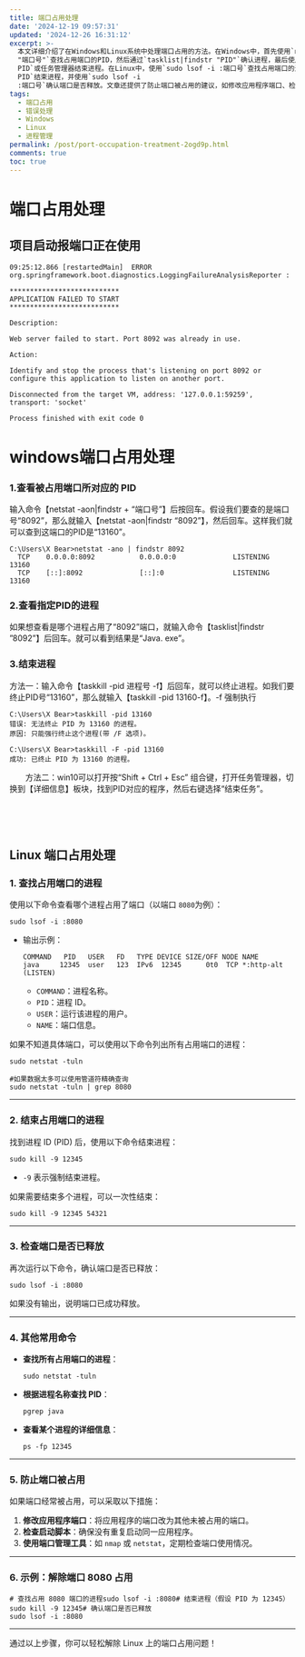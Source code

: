 ```yaml
---
title: 端口占用处理
date: '2024-12-19 09:57:31'
updated: '2024-12-26 16:31:12'
excerpt: >-
  本文详细介绍了在Windows和Linux系统中处理端口占用的方法。在Windows中，首先使用`netstat -aon|findstr
  "端口号"`查找占用端口的PID，然后通过`tasklist|findstr "PID"`确认进程，最后使用`taskkill -F -pid
  PID`或任务管理器结束进程。在Linux中，使用`sudo lsof -i :端口号`查找占用端口的进程，通过`sudo kill -9
  PID`结束进程，并使用`sudo lsof -i
  :端口号`确认端口是否释放。文章还提供了防止端口被占用的建议，如修改应用程序端口、检查启动脚本和使用端口管理工具。通过这些步骤，用户可以轻松解决端口占用问题。
tags:
  - 端口占用
  - 错误处理
  - Windows
  - Linux
  - 进程管理
permalink: /post/port-occupation-treatment-2ogd9p.html
comments: true
toc: true
---
```


# 端口占用处理

## 项目启动报端口正在使用

```
09:25:12.866 [restartedMain]  ERROR org.springframework.boot.diagnostics.LoggingFailureAnalysisReporter : 

***************************
APPLICATION FAILED TO START
***************************

Description:

Web server failed to start. Port 8092 was already in use.

Action:

Identify and stop the process that's listening on port 8092 or configure this application to listen on another port.

Disconnected from the target VM, address: '127.0.0.1:59259', transport: 'socket'

Process finished with exit code 0
```

# windows端口占用处理

### 1.**查看被占用端口所对应的 PID**

输入命令【netstat -aon|findstr + “端口号”】后按回车。假设我们要查的是端口号“8092”，那么就输入【netstat -aon|findstr “8092”】，然后回车。这样我们就可以查到这端口的PID是“13160”。

```
C:\Users\X Bear>netstat -ano | findstr 8092
  TCP    0.0.0.0:8092           0.0.0.0:0              LISTENING       13160
  TCP    [::]:8092              [::]:0                 LISTENING       13160
```

### 2.**查看指定PID的进程**

如果想查看是哪个进程占用了“8092”端口，就输入命令【tasklist|findstr ”8092”】后回车。就可以看到结果是“Java. exe”。

### 3.**结束进程**

方法一：输入命令【taskkill -pid 进程号 -f】后回车，就可以终止进程。如我们要终止PID号“13160”，那么就输入【taskkill -pid 13160-f】。-f 强制执行

```
C:\Users\X Bear>taskkill -pid 13160
错误: 无法终止 PID 为 13160 的进程。
原因: 只能强行终止这个进程(带 /F 选项)。
```

```
C:\Users\X Bear>taskkill -F -pid 13160
成功: 已终止 PID 为 13160 的进程。
```

　　方法二：win10可以打开按“Shift + Ctrl + Esc” 组合键，打开任务管理器，切换到【详细信息】板块，找到PID对应的程序，然后右键选择“结束任务”。

‍

‍

## Linux 端口占用处理

### **1. 查找占用端口的进程**

使用以下命令查看哪个进程占用了端口（以端口 `8080`​ 为例）：

```
sudo lsof -i :8080
```

* 输出示例：

  ```
  COMMAND   PID   USER   FD   TYPE DEVICE SIZE/OFF NODE NAME
  java     12345  user   123  IPv6  12345      0t0  TCP *:http-alt (LISTEN)
  ```

  * ​`COMMAND`​：进程名称。
  * ​`PID`​：进程 ID。
  * ​`USER`​：运行该进程的用户。
  * ​`NAME`​：端口信息。

如果不知道具体端口，可以使用以下命令列出所有占用端口的进程：

```
sudo netstat -tuln

#如果数据太多可以使用管道符精确查询
sudo netstat -tuln | grep 8080
```

---

### **2. 结束占用端口的进程**

找到进程 ID (PID) 后，使用以下命令结束进程：

```
sudo kill -9 12345
```

* ​`-9`​ 表示强制结束进程。

如果需要结束多个进程，可以一次性结束：

```
sudo kill -9 12345 54321
```

---

### **3. 检查端口是否已释放**

再次运行以下命令，确认端口是否已释放：

```
sudo lsof -i :8080
```

如果没有输出，说明端口已成功释放。

---

### **4. 其他常用命令**

* **查找所有占用端口的进程**：

  ```
  sudo netstat -tuln
  ```
* **根据进程名称查找 PID**：

  ```
  pgrep java
  ```
* **查看某个进程的详细信息**：

  ```
  ps -fp 12345
  ```

---

### **5. 防止端口被占用**

如果端口经常被占用，可以采取以下措施：

1. **修改应用程序端口**：将应用程序的端口改为其他未被占用的端口。
2. **检查启动脚本**：确保没有重复启动同一应用程序。
3. **使用端口管理工具**：如 `nmap`​ 或 `netstat`​，定期检查端口使用情况。

---

### **6. 示例：解除端口 8080 占用**

```
# 查找占用 8080 端口的进程sudo lsof -i :8080# 结束进程（假设 PID 为 12345）sudo kill -9 12345# 确认端口是否已释放
sudo lsof -i :8080
```

---

通过以上步骤，你可以轻松解除 Linux 上的端口占用问题！
